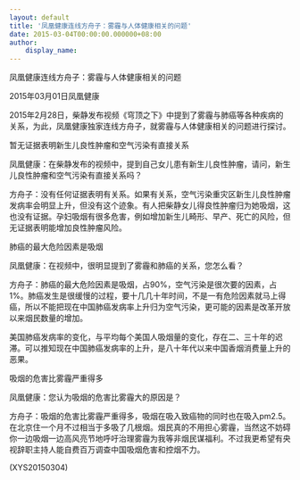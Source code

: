 ```yaml
---
layout: default
title: '凤凰健康连线方舟子：雾霾与人体健康相关的问题'
date: 2015-03-04T00:00:00.000000+08:00
author:
    display_name: 
---
```


凤凰健康连线方舟子：雾霾与人体健康相关的问题

2015年03月01日凤凰健康

2015年2月28日，柴静发布视频《穹顶之下》中提到了雾霾与肺癌等各种疾病的关系，为此，凤凰健康独家连线方舟子，就雾霾与人体健康相关的问题进行探讨。

暂无证据表明新生儿良性肿瘤和空气污染有直接关系

凤凰健康：在柴静发布的视频中，提到自己女儿患有新生儿良性肿瘤，请问，新生儿良性肿瘤和空气污染有直接关系吗？

方舟子：没有任何证据表明有关系。如果有关系，空气污染重灾区新生儿良性肿瘤发病率会明显上升，但没有这个迹象。有人把柴静女儿得良性肿瘤归为她吸烟，这也没有证据。孕妇吸烟有很多危害，例如增加新生儿畸形、早产、死亡的风险，但无证据表明能增加良性肿瘤风险。

肺癌的最大危险因素是吸烟

凤凰健康：在视频中，很明显提到了雾霾和肺癌的关系，您怎么看？

方舟子：肺癌的最大危险因素是吸烟，占90%，空气污染是很次要的因素，占1%。肺癌发生是很缓慢的过程，要十几几十年时间，不是一有危险因素就马上得癌，所以不能把现在中国肺癌发病率上升归为空气污染，更可能的因素是改革开放以来烟民数量的增加。

美国肺癌发病率的变化，与平均每个美国人吸烟量的变化，存在二、三十年的迟滞。可以推知现在中国肺癌发病率的上升，是八十年代以来中国香烟消费量上升的恶果。

吸烟的危害比雾霾严重得多

凤凰健康：您认为吸烟的危害比雾霾大的原因是？

方舟子：吸烟的危害比雾霾严重得多，吸烟在吸入致癌物的同时也在吸入pm2.5。在北京住一个月不过相当于多吸了几根烟。烟民真的不用担心雾霾，当然这不妨碍你一边吸烟一边高风亮节地呼吁治理雾霾为我等非烟民谋福利。不过我更希望有央视辞职主持人能自费百万调查中国吸烟危害和控烟不力。

(XYS20150304)

